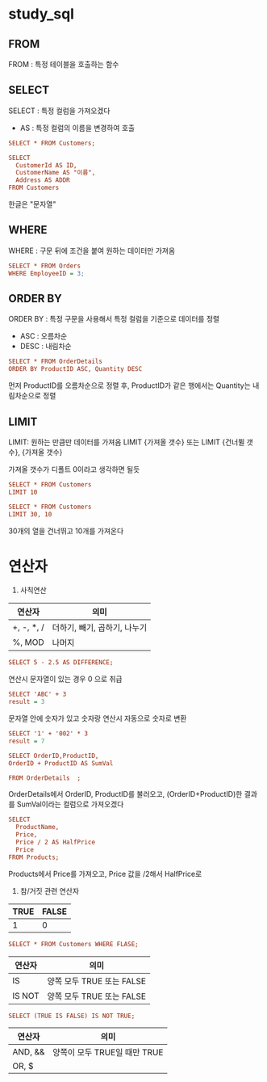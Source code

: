 # study_sql


## FROM
FROM : 특정 테이블을 호출하는 함수
## SELECT
SELECT : 특정 컬럼을 가져오겠다
- AS : 특정 컬럼의 이름을 변경하여 호출

~~~Ini
SELECT * FROM Customers;
~~~

~~~Ini
SELECT
  CustomerId AS ID,
  CustomerName AS "이름",
  Address AS ADDR
FROM Customers
~~~
한글은 "문자열"

## WHERE
WHERE : 구문 뒤에 조건을 붙여 원하는 데이터만 가져옴
~~~Ini
SELECT * FROM Orders
WHERE EmployeeID = 3;
~~~

## ORDER BY
ORDER BY : 특정 구문을 사용해서 특정 컬럼을 기준으로 데이터를 정렬
- ASC : 오름차순
- DESC : 내림차순

~~~Ini
SELECT * FROM OrderDetails
ORDER BY ProductID ASC, Quantity DESC
~~~
먼저 ProductID를 오름차순으로 정렬 후,
ProductID가 같은 행에서는 Quantity는 내림차순으로 정렬

## LIMIT
LIMIT: 원하는 만큼만 데이터를 가져옴
LIMIT {가져올 갯수} 또는 LIMIT {건너뛸 갯수}, {가져올 갯수}

가져올 갯수가 디폴트 0이라고 생각하면 될듯

~~~Ini
SELECT * FROM Customers
LIMIT 10
~~~
~~~Ini
SELECT * FROM Customers
LIMIT 30, 10
~~~
30개의 열을 건너뛰고 10개를 가져온다


# 연산자
1. 사칙연산

|연산자|의미|
|---|---|
|+, -, \*, / |더하기, 빼기, 곱하기, 나누기|
|%, MOD|나머지|
~~~Ini
SELECT 5 - 2.5 AS DIFFERENCE;
~~~
연산시 문자열이 있는 경우 0 으로 취급

~~~Ini
SELECT 'ABC' + 3
result = 3
~~~
문자열 안에 숫자가 있고 숫자랑 연산시 자동으로 숫자로 변환
~~~Ini
SELECT '1' + '002' * 3
result = 7
~~~
~~~Ini
SELECT OrderID,ProductID, 
OrderID + ProductID AS SumVal

FROM OrderDetails  ;
~~~
OrderDetails에서 OrderID, ProductID를 불러오고,
(OrderID+ProductID)한 결과를 SumVal이라는 컬럼으로 가져오겠다

~~~Ini
SELECT
  ProductName,
  Price,
  Price / 2 AS HalfPrice
  Price
FROM Products;
~~~
Products에서 Price를 가져오고,
Price 값을 /2해서 HalfPrice로 
1. 참/거짓 관련 연산자

|TRUE|FALSE|
|---|---|
|1|0|

~~~Ini
SELECT * FROM Customers WHERE FLASE;
~~~

|연산자|의미|
|---|---|
|IS| 양쪽 모두 TRUE 또는 FALSE|
|IS NOT| 양쪽 모두 TRUE 또는 FALSE|

~~~Ini
SELECT (TRUE IS FALSE) IS NOT TRUE;
~~~

|연산자|의미|
|---|---|
|AND, &&|양쪽이 모두 TRUE일 때만 TRUE|
|OR, $|||한쪽은 TRUE이면 TRUE|
